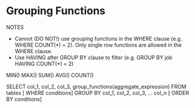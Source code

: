 # Grouping Functions

NOTES
- Cannot (DO NOT!) use grouping functions in the WHERE clause (e.g. WHERE COUNT(*) = 2). Only single row functions are allowed in the WHERE clause.
- Use HAVING after GROUP BY clause to filter (e.g. GROUP BY job HAVING COUNT(*) = 2)

MIN()
MAX()
SUM()
AVG()
COUNT()


SELECT col_1, col_2, col_3, group_functions(aggregate_expression)
FROM tables
[ WHERE conditions]
GROUP BY col_1, col_2, col_3, ... col_n
[ ORDER BY conditions]